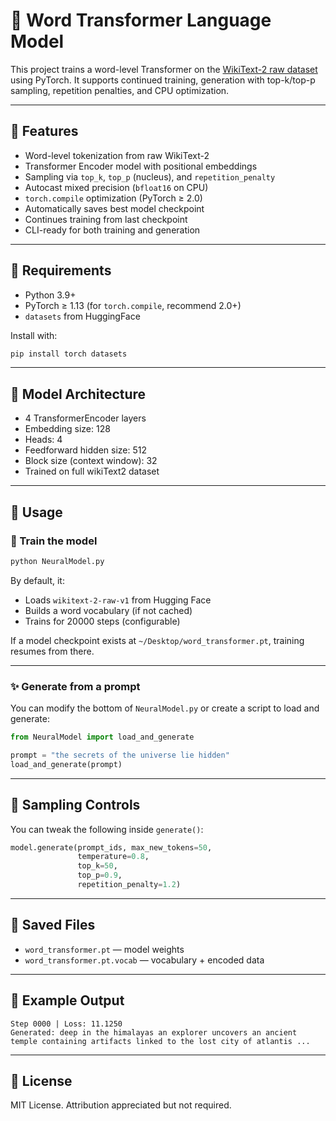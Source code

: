 
# 🧠 Word Transformer Language Model

This project trains a word-level Transformer on the [WikiText-2 raw dataset](https://huggingface.co/datasets/wikitext) using PyTorch. It supports continued training, generation with top-k/top-p sampling, repetition penalties, and CPU optimization.

---

## 🚀 Features

- Word-level tokenization from raw WikiText-2
- Transformer Encoder model with positional embeddings
- Sampling via `top_k`, `top_p` (nucleus), and `repetition_penalty`
- Autocast mixed precision (`bfloat16` on CPU)
- `torch.compile` optimization (PyTorch ≥ 2.0)
- Automatically saves best model checkpoint
- Continues training from last checkpoint
- CLI-ready for both training and generation

---

## 🧾 Requirements

- Python 3.9+
- PyTorch ≥ 1.13 (for `torch.compile`, recommend 2.0+)
- `datasets` from HuggingFace

Install with:

```bash
pip install torch datasets
```

---

## 🧠 Model Architecture

- 4 TransformerEncoder layers
- Embedding size: 128
- Heads: 4
- Feedforward hidden size: 512
- Block size (context window): 32
- Trained on full wikiText2 dataset

---

## 🧪 Usage

### 🔧 Train the model

```bash
python NeuralModel.py
```

By default, it:
- Loads `wikitext-2-raw-v1` from Hugging Face
- Builds a word vocabulary (if not cached)
- Trains for 20000 steps (configurable)

If a model checkpoint exists at `~/Desktop/word_transformer.pt`, training resumes from there.

---

### ✨ Generate from a prompt

You can modify the bottom of `NeuralModel.py` or create a script to load and generate:

```python
from NeuralModel import load_and_generate

prompt = "the secrets of the universe lie hidden"
load_and_generate(prompt)
```

---

## 🧠 Sampling Controls

You can tweak the following inside `generate()`:

```python
model.generate(prompt_ids, max_new_tokens=50,
               temperature=0.8,
               top_k=50,
               top_p=0.9,
               repetition_penalty=1.2)
```

---

## 📂 Saved Files

- `word_transformer.pt` — model weights
- `word_transformer.pt.vocab` — vocabulary + encoded data

---

## 🧠 Example Output

```text
Step 0000 | Loss: 11.1250
Generated: deep in the himalayas an explorer uncovers an ancient temple containing artifacts linked to the lost city of atlantis ...
```
---

## 📝 License

MIT License. Attribution appreciated but not required.
